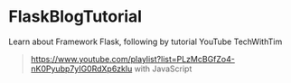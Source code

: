 # FlaskBlogTutorial

Learn about Framework Flask, following by tutorial YouTube TechWithTim
> https://www.youtube.com/playlist?list=PLzMcBGfZo4-nK0Pyubp7yIG0RdXp6zklu
> with JavaScript
